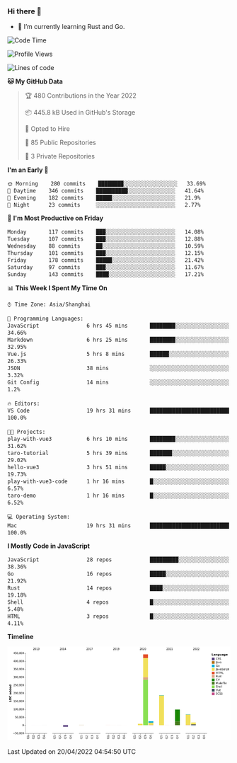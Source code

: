 ### Hi there 👋

- 🌱 I’m currently learning Rust and Go.

<!--START_SECTION:waka-->
![Code Time](http://img.shields.io/badge/Code%20Time-338%20hrs%2022%20mins-blue)

![Profile Views](http://img.shields.io/badge/Profile%20Views-6-blue)

![Lines of code](https://img.shields.io/badge/From%20Hello%20World%20I%27ve%20Written-844%20Thousand%20lines%20of%20code-blue)

**🐱 My GitHub Data** 

> 🏆 480 Contributions in the Year 2022
 > 
> 📦 445.8 kB Used in GitHub's Storage 
 > 
> 💼 Opted to Hire
 > 
> 📜 85 Public Repositories 
 > 
> 🔑 3 Private Repositories  
 > 
**I'm an Early 🐤** 

```text
🌞 Morning    280 commits    ████████░░░░░░░░░░░░░░░░░   33.69% 
🌆 Daytime    346 commits    ██████████░░░░░░░░░░░░░░░   41.64% 
🌃 Evening    182 commits    █████░░░░░░░░░░░░░░░░░░░░   21.9% 
🌙 Night      23 commits     ░░░░░░░░░░░░░░░░░░░░░░░░░   2.77%

```
📅 **I'm Most Productive on Friday** 

```text
Monday       117 commits    ███░░░░░░░░░░░░░░░░░░░░░░   14.08% 
Tuesday      107 commits    ███░░░░░░░░░░░░░░░░░░░░░░   12.88% 
Wednesday    88 commits     ██░░░░░░░░░░░░░░░░░░░░░░░   10.59% 
Thursday     101 commits    ███░░░░░░░░░░░░░░░░░░░░░░   12.15% 
Friday       178 commits    █████░░░░░░░░░░░░░░░░░░░░   21.42% 
Saturday     97 commits     ███░░░░░░░░░░░░░░░░░░░░░░   11.67% 
Sunday       143 commits    ████░░░░░░░░░░░░░░░░░░░░░   17.21%

```


📊 **This Week I Spent My Time On** 

```text
⌚︎ Time Zone: Asia/Shanghai

💬 Programming Languages: 
JavaScript               6 hrs 45 mins       ████████░░░░░░░░░░░░░░░░░   34.66% 
Markdown                 6 hrs 25 mins       ████████░░░░░░░░░░░░░░░░░   32.95% 
Vue.js                   5 hrs 8 mins        ██████░░░░░░░░░░░░░░░░░░░   26.33% 
JSON                     38 mins             ░░░░░░░░░░░░░░░░░░░░░░░░░   3.32% 
Git Config               14 mins             ░░░░░░░░░░░░░░░░░░░░░░░░░   1.2%

🔥 Editors: 
VS Code                  19 hrs 31 mins      █████████████████████████   100.0%

🐱‍💻 Projects: 
play-with-vue3           6 hrs 10 mins       ████████░░░░░░░░░░░░░░░░░   31.62% 
taro-tutorial            5 hrs 39 mins       ███████░░░░░░░░░░░░░░░░░░   29.02% 
hello-vue3               3 hrs 51 mins       █████░░░░░░░░░░░░░░░░░░░░   19.73% 
play-with-vue3-code      1 hr 16 mins        █░░░░░░░░░░░░░░░░░░░░░░░░   6.57% 
taro-demo                1 hr 16 mins        █░░░░░░░░░░░░░░░░░░░░░░░░   6.52%

💻 Operating System: 
Mac                      19 hrs 31 mins      █████████████████████████   100.0%

```

**I Mostly Code in JavaScript** 

```text
JavaScript               28 repos            █████████░░░░░░░░░░░░░░░░   38.36% 
Go                       16 repos            █████░░░░░░░░░░░░░░░░░░░░   21.92% 
Rust                     14 repos            ████░░░░░░░░░░░░░░░░░░░░░   19.18% 
Shell                    4 repos             █░░░░░░░░░░░░░░░░░░░░░░░░   5.48% 
HTML                     3 repos             █░░░░░░░░░░░░░░░░░░░░░░░░   4.11%

```


**Timeline**

![Chart not found](https://raw.githubusercontent.com/elton/elton/main/charts/bar_graph.png) 


 Last Updated on 20/04/2022 04:54:50 UTC
<!--END_SECTION:waka-->

<!--
**elton/elton** is a ✨ _special_ ✨ repository because its `README.md` (this file) appears on your GitHub profile.

Here are some ideas to get you started:

- 🔭 I’m currently working on ...
- 🌱 I’m currently learning ...
- 👯 I’m looking to collaborate on ...
- 🤔 I’m looking for help with ...
- 💬 Ask me about ...
- 📫 How to reach me: ...
- 😄 Pronouns: ...
- ⚡ Fun fact: ...
-->
